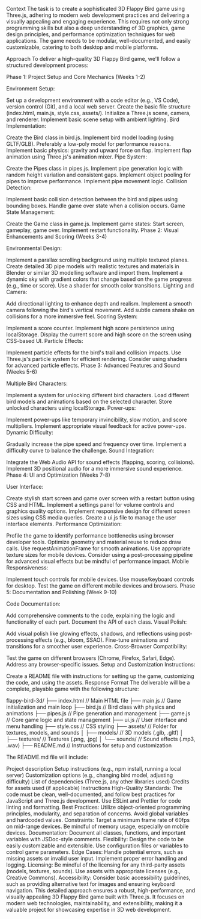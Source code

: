 Context
The task is to create a sophisticated 3D Flappy Bird game using Three.js, adhering to modern web development practices and delivering a visually appealing and engaging experience. This requires not only strong programming skills but also a deep understanding of 3D graphics, game design principles, and performance optimization techniques for web applications. The game needs to be modular, well-documented, and easily customizable, catering to both desktop and mobile platforms.

Approach
To deliver a high-quality 3D Flappy Bird game, we'll follow a structured development process:

Phase 1: Project Setup and Core Mechanics (Weeks 1-2)

Environment Setup:

Set up a development environment with a code editor (e.g., VS Code), version control (Git), and a local web server.
Create the basic file structure (index.html, main.js, style.css, assets/).
Initialize a Three.js scene, camera, and renderer.
Implement basic scene setup with ambient lighting.
Bird Implementation:

Create the Bird class in bird.js.
Implement bird model loading (using GLTF/GLB). Preferably a low-poly model for performance reasons.
Implement basic physics: gravity and upward force on flap.
Implement flap animation using Three.js's animation mixer.
Pipe System:

Create the Pipes class in pipes.js.
Implement pipe generation logic with random height variation and consistent gaps.
Implement object pooling for pipes to improve performance.
Implement pipe movement logic.
Collision Detection:

Implement basic collision detection between the bird and pipes using bounding boxes.
Handle game over state when a collision occurs.
Game State Management:

Create the Game class in game.js.
Implement game states: Start screen, gameplay, game over.
Implement restart functionality.
Phase 2: Visual Enhancements and Scoring (Weeks 3-4)

Environmental Design:

Implement a parallax scrolling background using multiple textured planes.
Create detailed 3D pipe models with realistic textures and materials in Blender or similar 3D modelling software and import them.
Implement a dynamic sky with gradient colors that change based on the game progress (e.g., time or score). Use a shader for smooth color transitions.
Lighting and Camera:

Add directional lighting to enhance depth and realism.
Implement a smooth camera following the bird's vertical movement.
Add subtle camera shake on collisions for a more immersive feel.
Scoring System:

Implement a score counter.
Implement high score persistence using localStorage.
Display the current score and high score on the screen using CSS-based UI.
Particle Effects:

Implement particle effects for the bird's trail and collision impacts.
Use Three.js's particle system for efficient rendering.
Consider using shaders for advanced particle effects.
Phase 3: Advanced Features and Sound (Weeks 5-6)

Multiple Bird Characters:

Implement a system for unlocking different bird characters.
Load different bird models and animations based on the selected character.
Store unlocked characters using localStorage.
Power-ups:

Implement power-ups like temporary invincibility, slow motion, and score multipliers.
Implement appropriate visual feedback for active power-ups.
Dynamic Difficulty:

Gradually increase the pipe speed and frequency over time.
Implement a difficulty curve to balance the challenge.
Sound Integration:

Integrate the Web Audio API for sound effects (flapping, scoring, collisions).
Implement 3D positional audio for a more immersive sound experience.
Phase 4: UI and Optimization (Weeks 7-8)

User Interface:

Create stylish start screen and game over screen with a restart button using CSS and HTML.
Implement a settings panel for volume controls and graphics quality options.
Implement responsive design for different screen sizes using CSS media queries.
Create a ui.js file to manage the user interface elements.
Performance Optimization:

Profile the game to identify performance bottlenecks using browser developer tools.
Optimize geometry and material reuse to reduce draw calls.
Use requestAnimationFrame for smooth animations.
Use appropriate texture sizes for mobile devices.
Consider using a post-processing pipeline for advanced visual effects but be mindful of performance impact.
Mobile Responsiveness:

Implement touch controls for mobile devices.
Use mouse/keyboard controls for desktop.
Test the game on different mobile devices and browsers.
Phase 5: Documentation and Polishing (Week 9-10)

Code Documentation:

Add comprehensive comments to the code, explaining the logic and functionality of each part.
Document the API of each class.
Visual Polish:

Add visual polish like glowing effects, shadows, and reflections using post-processing effects (e.g., bloom, SSAO).
Fine-tune animations and transitions for a smoother user experience.
Cross-Browser Compatibility:

Test the game on different browsers (Chrome, Firefox, Safari, Edge).
Address any browser-specific issues.
Setup and Customization Instructions:

Create a README file with instructions for setting up the game, customizing the code, and using the assets.
Response Format
The deliverable will be a complete, playable game with the following structure:

flappy-bird-3d/
├── index.html       // Main HTML file
├── main.js          // Game initialization and main loop
├── bird.js          // Bird class with physics and animations
├── pipes.js         // Pipe generation and management
├── game.js          // Core game logic and state management
├── ui.js            // User interface and menu handling
├── style.css        // CSS styling
├── assets/          // Folder for textures, models, and sounds
│   ├── models/      // 3D models (.glb, .gltf)
│   ├── textures/    // Textures (.png, .jpg)
│   └── sounds/      // Sound effects (.mp3, .wav)
├── README.md        // Instructions for setup and customization

The README.md file will include:

Project description
Setup instructions (e.g., npm install, running a local server)
Customization options (e.g., changing bird model, adjusting difficulty)
List of dependencies (Three.js, any other libraries used)
Credits for assets used (if applicable)
Instructions
High-Quality Standards: The code must be clean, well-documented, and follow best practices for JavaScript and Three.js development. Use ESLint and Prettier for code linting and formatting.
Best Practices: Utilize object-oriented programming principles, modularity, and separation of concerns. Avoid global variables and hardcoded values.
Constraints: Target a minimum frame rate of 60fps on mid-range devices. Be mindful of memory usage, especially on mobile devices.
Documentation: Document all classes, functions, and important variables with JSDoc-style comments.
Flexibility: Design the code to be easily customizable and extensible. Use configuration files or variables to control game parameters.
Edge Cases: Handle potential errors, such as missing assets or invalid user input. Implement proper error handling and logging.
Licensing: Be mindful of the licensing for any third-party assets (models, textures, sounds). Use assets with appropriate licenses (e.g., Creative Commons).
Accessibility: Consider basic accessibility guidelines, such as providing alternative text for images and ensuring keyboard navigation.
This detailed approach ensures a robust, high-performance, and visually appealing 3D Flappy Bird game built with Three.js. It focuses on modern web technologies, maintainability, and extensibility, making it a valuable project for showcasing expertise in 3D web development.